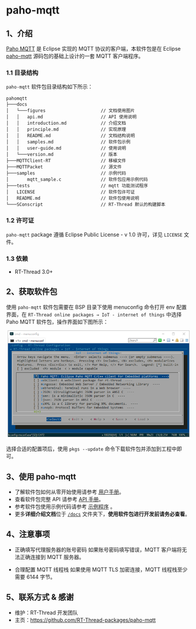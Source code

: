 # paho-mqtt
## 1、介绍
[Paho MQTT](http://www.eclipse.org/paho/downloads.php) 是 Eclipse 实现的 MQTT 协议的客户端，本软件包是在 Eclipse [paho-mqtt](https://github.com/eclipse/paho.mqtt.embedded-c) 源码包的基础上设计的一套 MQTT 客户端程序。

### 1.1 目录结构

`paho-mqtt` 软件包目录结构如下所示：

``` 
pahomqtt
├───docs 
│   └───figures                     // 文档使用图片
│   │   api.md                      // API 使用说明
│   │   introduction.md             // 介绍文档
│   │   principle.md                // 实现原理
│   │   README.md                   // 文档结构说明  
│   │   samples.md                  // 软件包示例
│   │   user-guide.md               // 使用说明
│   └───version.md                  // 版本
├───MQTTClient-RT                   // 移植文件
├───MQTTPacket                      // 源文件
├───samples                         // 示例代码
│       mqtt_sample.c               // 软件包应用示例代码
├───tests                           // mqtt 功能测试程序
│   LICENSE                         // 软件包许可证
│   README.md                       // 软件包使用说明
└───SConscript                      // RT-Thread 默认的构建脚本
```

### 1.2 许可证

`paho-mqtt` package 遵循 Eclipse Public License - v 1.0 许可，详见 `LICENSE` 文件。

### 1.3 依赖

- RT-Thread 3.0+

## 2、获取软件包

使用 `paho-mqtt` 软件包需要在 BSP 目录下使用 menuconfig 命令打开 env 配置界面，在 `RT-Thread online packages → IoT - internet of things`  中选择 Paho MQTT 软件包，操作界面如下图所示：

![选中 Paho MQTT 软件包](docs/figures/select_mqtt_package.png)

选择合适的配置项后，使用 `pkgs --update` 命令下载软件包并添加到工程中即可。

## 3、使用 paho-mqtt

* 了解软件包如何从零开始使用请参考 [用户手册](docs/user-guide.md)。
* 查看软件包完整 API 请参考 [API 手册](docs/api.md)。
* 参考软件包使用示例代码请参考 [示例程序](docs/samples.md) 。
* 更多**详细介绍文档**位于 [`/docs`](/docs) 文件夹下，**使用软件包进行开发前请务必查看**。

## 4、注意事项

- 正确填写代理服务器的账号密码
    如果账号密码填写错误，MQTT 客户端将无法正确连接到 MQTT 服务器。

- 合理配置 MQTT 线程栈
    如果使用 MQTT TLS 加密连接，MQTT 线程栈至少需要 6144 字节。

## 5、联系方式 & 感谢

* 维护：RT-Thread 开发团队
* 主页：https://github.com/RT-Thread-packages/paho-mqtt
